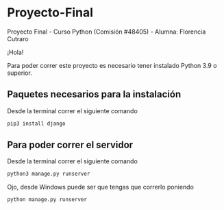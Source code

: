 # Proyecto-Final
Proyecto Final - Curso Python (Comisión #48405) - Alumna: Florencia Cutraro

¡Hola!

Para poder correr este proyecto es necesario tener instalado Python 3.9 o superior. 

## Paquetes necesarios para la instalación
Desde la terminal correr el siguiente comando
```bash
pip3 install django
```

## Para poder correr el servidor 

Desde la terminal correr el siguiente comando

```bash
python3 manage.py runserver
```

Ojo, desde Windows puede ser que tengas que correrlo poniendo 
```bash
python manage.py runserver
```
